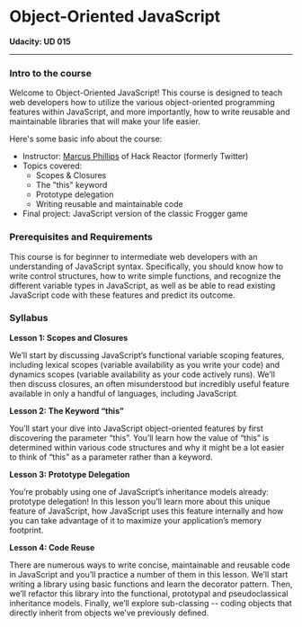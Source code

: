 # Object-Oriented JavaScript

**Udacity: UD 015**

---

### Intro to the course

Welcome to Object-Oriented JavaScript! This course is designed to teach web developers how to utilize the various object-oriented programming features within JavaScript, and more importantly, how to write reusable and maintainable libraries that will make your life easier.

Here's some basic info about the course:

* Instructor: [Marcus Phillips](http://www.hackreactor.com/team/) of Hack Reactor (formerly Twitter)
* Topics covered:
    * Scopes & Closures
    * The "this" keyword
    * Prototype delegation
    * Writing reusable and maintainable code
* Final project: JavaScript version of the classic Frogger game

### Prerequisites and Requirements

This course is for beginner to intermediate web developers with an understanding of JavaScript syntax. Specifically, you should know how to write control structures, how to write simple functions, and recognize the different variable types in JavaScript, as well as be able to read existing JavaScript code with these features and predict its outcome.

### Syllabus

**Lesson 1: Scopes and Closures**

We’ll start by discussing JavaScript’s functional variable scoping features, including lexical scopes (variable availability as you write your code) and dynamics scopes (variable availability as your code actively runs). We’ll then discuss closures, an often misunderstood but incredibly useful feature available in only a handful of languages, including JavaScript.

**Lesson 2: The Keyword “this”**

You’ll start your dive into JavaScript object-oriented features by first discovering the parameter “this”. You’ll learn how the value of “this” is determined within various code structures and why it might be a lot easier to think of “this” as a parameter rather than a keyword.

**Lesson 3: Prototype Delegation**

You’re probably using one of JavaScript’s inheritance models already: prototype delegation! In this lesson you’ll learn more about this unique feature of JavaScript, how JavaScript uses this feature internally and how you can take advantage of it to maximize your application’s memory footprint.

**Lesson 4: Code Reuse**

There are numerous ways to write concise, maintainable and reusable code in JavaScript and you’ll practice a number of them in this lesson. We’ll start writing a library using basic functions and learn the decorator pattern. Then, we’ll refactor this library into the functional, prototypal and pseudoclassical inheritance models. Finally, we’ll explore sub-classing -- coding objects that directly inherit from objects we’ve previously defined.
